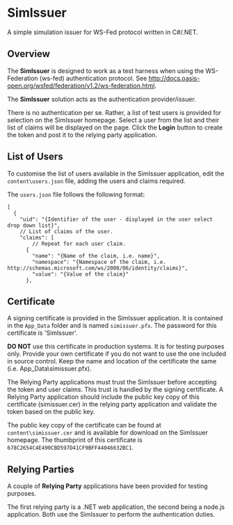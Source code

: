 # SimIssuer

A simple simulation issuer for WS-Fed protocol written in C#/.NET.

## Overview

The **SimIssuer** is designed to work as a test harness when using the WS-Federation (ws-fed) authentication protocol.  See http://docs.oasis-open.org/wsfed/federation/v1.2/ws-federation.html.

The **SimIssuer** solution acts as the authentication provider/issuer.

There is no authentication per se.  Rather, a list of test users is provided for selection on the SimIssuer homepage.  Select a user from the list and their list of claims will be displayed on the page.  Click the **Login** button to create the token and post it to the relying party application.

## List of Users

To customise the list of users available in the SimIssuer application, edit the `content\users.json` file, adding the users and claims required.

The `users.json` file follows the following format:

```
[
  {
    "uid": "{Identifier of the user - displayed in the user select drop down list}",
    // List of claims of the user.
    "claims": [
        // Repeat for each user claim.
      {
        "name": "{Name of the claim, i.e. name}",
        "namespace": "{Namespace of the claim, i.e. http://schemas.microsoft.com/ws/2008/06/identity/claims}",
        "value": "{Value of the claim}"
      },
```

## Certificate

A signing certificate is provided in the SimIssuer application.  It is contained in the `App_Data` folder and is named `simissuer.pfx`.  The password for this certificate is 'SimIssuer'.

**DO NOT** use this certificate in production systems.  It is for testing purposes only.  Provide your own certificate if you do not want to use the one included in source control.  Keep the name and location of the certificate the same (i.e. App_Data\simissuer.pfx).

The Relying Party applications must trust the SimIssuer before accepting the token and user claims.  This trust is handled by the signing certificate.  A Relying Party application should include the public key copy of this certificate (simissuer.cer) in the relying party application and validate the token based on the public key.

The public key copy of the certificate can be found at `content\simissuer.cer` and is available for download on the SimIssuer homepage.  The thumbprint of this certificate is `678C2654C4E490CBD597D41CF9BFF44046632BC1`.

## Relying Parties

A couple of **Relying Party** applications have been provided for testing purposes.

The first relying party is a .NET web application, the second being a node.js application.  Both use the SimIssuer to perform the authentication duties.
